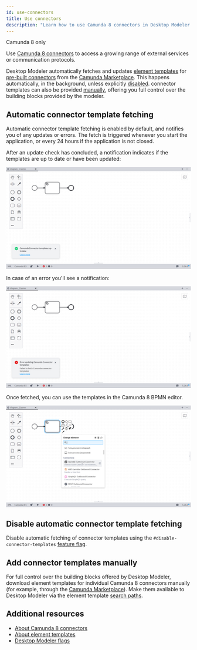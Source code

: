 ```yaml
---
id: use-connectors
title: Use connectors
description: "Learn how to use Camunda 8 connectors in Desktop Modeler."
---
```


<span class="badge badge--cloud">Camunda 8 only</span>

Use [Camunda 8 connectors](../../connectors/introduction.md) to access a growing range of external services or communication protocols.

Desktop Modeler automatically fetches and updates [element templates](/components/modeler/element-templates/about-templates.md) for [pre-built connectors](../../connectors/out-of-the-box-connectors/available-connectors-overview.md) from the [Camunda Marketplace](https://marketplace.camunda.com/en-US/listing?pl=3038&attr=20486&cat=107792&locale=en-US). This happens automatically, in the background, unless explicitly [disabled](#disable-automatic-connector-template-fetching). connector templates can also be provided [manually](#add-connector-templates-manually), offering you full control over the building blocks provided by the modeler.

## Automatic connector template fetching

Automatic connector template fetching is enabled by default, and notifies you of any updates or errors. The fetch is triggered whenever you start the application, or every 24 hours if the application is not closed.

After an update check has concluded, a notification indicates if the templates are up to date or have been updated:

![Camunda connector templates up to date notification](./img/use-connectors/up-to-date.png)

In case of an error you'll see a notification:

![Error updating Camunda connector templates notification](./img/use-connectors/error.png)

Once fetched, you can use the templates in the Camunda 8 BPMN editor.

![Using Camunda connector templates in the Camunda 8 BPMN editor](./img/use-connectors/apply.png)

## Disable automatic connector template fetching

Disable automatic fetching of connector templates using the `#disable-connector-templates` [feature flag](./flags/flags.md#disable-connector-templates).

## Add connector templates manually

For full control over the building blocks offered by Desktop Modeler, download element templates for individual Camunda 8 connectors manually (for example, through the [Camunda Marketplace](https://marketplace.camunda.com/)). Make them available to Desktop Modeler via the element template [search paths](./element-templates/configuring-templates.md).

## Additional resources

- [About Camunda 8 connectors](../../connectors/out-of-the-box-connectors/available-connectors-overview.md)
- [About element templates](/components/modeler/element-templates/about-templates.md)
- [Desktop Modeler flags](./flags/flags.md#disable-connector-templates)
